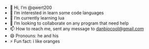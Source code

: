 - 👋 Hi, I’m @qwert200
- 👀 I’m interested in learn some code languages
- 🌱 I’m currently learning lua
- 💞️ I’m looking to collaborate on any program that need help
- 📫 How to reach me, sent any message to danbjocool@gmail.com
- 😄 Pronouns: he and his
- ⚡ Fun fact: i like oranges

<!---
qwert200/qwert200 is a ✨ special ✨ repository because its `README.md` (this file) appears on your GitHub profile.
You can click the Preview link to take a look at your changes.
--->
